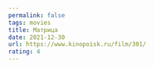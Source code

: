 ```yaml
---
permalink: false
tags: movies
title: Матрица
date: 2021-12-30
url: https://www.kinopoisk.ru/film/301/
rating: 4
---
```

